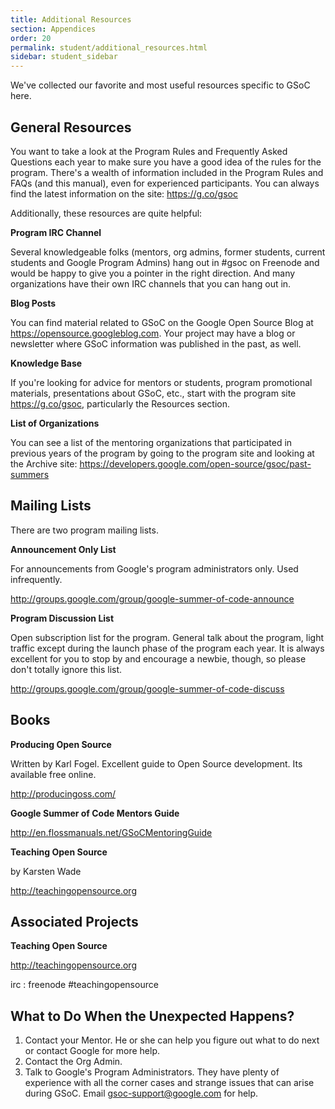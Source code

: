 ```yaml
---
title: Additional Resources
section: Appendices
order: 20
permalink: student/additional_resources.html
sidebar: student_sidebar
---
```


We've collected our favorite and most useful resources specific to GSoC here.


## General Resources

You want to take a look at the Program Rules and Frequently Asked Questions each year to make sure you have a good idea of the rules for the program. There's a wealth of information included in the Program Rules and FAQs (and this manual), even for experienced participants. You can always find the latest information on the site: https://g.co/gsoc

Additionally, these resources are quite helpful:

**Program IRC Channel** 

Several knowledgeable folks (mentors, org admins, former students, current students and Google Program Admins) hang out in #gsoc on Freenode and would be happy to give you a pointer in the right direction. And many organizations have their own IRC channels that you can hang out in.

**Blog Posts** 

You can find material related to GSoC on the Google Open Source Blog at https://opensource.googleblog.com. Your project may have a blog or newsletter where GSoC information was published in the past, as well.

**Knowledge Base** 

If you're looking for advice for mentors or students, program promotional materials, presentations about GSoC, etc., start with the program site https://g.co/gsoc, particularly the Resources section.

**List of Organizations** 

You can see a list of the mentoring organizations that participated in previous years of the program by going to the program site and looking at the Archive site: https://developers.google.com/open-source/gsoc/past-summers

 


## Mailing Lists

There are two program mailing lists.

**Announcement Only List** 

For announcements from Google's program administrators only. Used infrequently. 

http://groups.google.com/group/google-summer-of-code-announce

**Program Discussion List** 

Open subscription list for the program. General talk about the program, light traffic except during the launch phase of the program each year. It is always excellent for you to stop by and encourage a newbie, though, so please don't totally ignore this list.  

http://groups.google.com/group/google-summer-of-code-discuss


## Books

**Producing Open Source**  

Written by Karl Fogel. Excellent guide to Open Source development. Its available free online.  

http://producingoss.com/

**Google Summer of Code Mentors Guide** 

http://en.flossmanuals.net/GSoCMentoringGuide 

**Teaching Open Source** 

by Karsten Wade 

http://teachingopensource.org


## Associated Projects

**Teaching Open Source**  

http://teachingopensource.org 

irc : freenode #teachingopensource


## What to Do When the Unexpected Happens?



1.  Contact your Mentor. He or she can help you figure out what to do next or contact Google for more help.
1.  Contact the Org Admin.
1.  Talk to Google's Program Administrators. They have plenty of experience with all the corner cases and strange issues that can arise during GSoC. Email [gsoc-support@google.com](http://write.flossmanuals.net/gsocstudentguide/additional-resources/gsoc-support@google.com) for help. 


